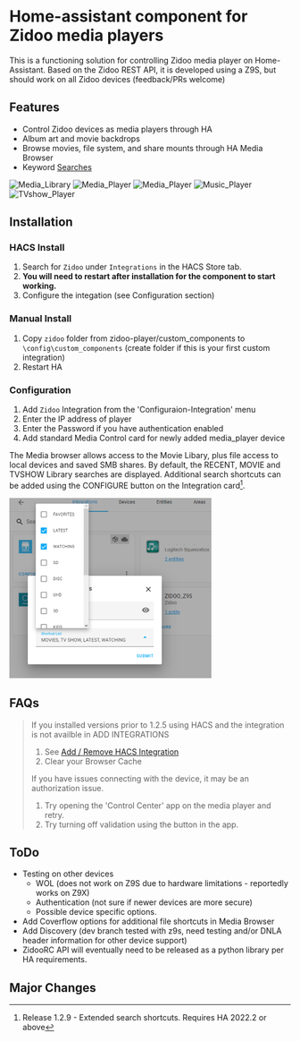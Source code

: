 # Home-assistant component for Zidoo media players

This is a functioning solution for controlling Zidoo media player on Home-Assistant.  Based on the Zidoo REST API, it is developed using a Z9S, but should work on all Zidoo devices (feedback/PRs welcome)

## Features

- Control Zidoo devices as media players through HA
- Album art and movie backdrops
- Browse movies, file system, and share mounts through HA Media Browser
- Keyword [Searches](services.md)

![Media_Library](images/media_browser.png) ![Media_Player](images/tvshow_browse.png) 
![Media_Player](images/movie_playing.png) ![Music_Player](images/music_player.png) ![TVshow_Player](images/tvshow_player.png)

## Installation

### HACS Install 

1. Search for `Zidoo` under `Integrations` in the HACS Store tab.
2. **You will need to restart after installation for the component to start working.**
3. Configure the integation (see Configuration section)

### Manual Install

1. Copy `zidoo` folder from zidoo-player/custom_components to `\config\custom_components` (create folder if this is your first custom integration)
2. Restart HA

### Configuration

1. Add `Zidoo` Integration from the 'Configuraion-Integration' menu
2. Enter the IP address of player
3. Enter the Password if you have authentication enabled
4. Add standard Media Control card for newly added media_player device

The Media browser allows access to the Movie Libary, plus file access to local devices and saved SMB shares.  By default, the RECENT, MOVIE and TVSHOW Library searches are displayed.  Additional search shortcuts can be added using the CONFIGURE button on the Integration card[^3]. 

![Configure Shortcuts](images/config.png)

## FAQs
> If you installed versions prior to 1.2.5 using HACS and the integration is not availble in ADD INTEGRATIONS
>  1. See  [Add / Remove HACS Integration](add_remove.md)
>  2. Clear your Browser Cache
>  
> If you have issues connecting with the device, it may be an authorization issue.  
>  1. Try opening the 'Control Center' app on the media player and retry. 
>  2. Try turning off validation using the button in the app.    

## ToDo

- Testing on other devices
  - WOL (does not work on Z9S due to hardware limitations - reportedly works on Z9X)
  - Authentication (not sure if newer devices are more secure)
  - Possible device specific options.   
- Add Coverflow options for additional file shortcuts in Media Browser
- Add Discovery (dev branch tested with z9s, need testing and/or DNLA header information for other device support)
- ZidooRC API will eventually need to be released as a python library per HA requirements.  

## Major Changes

[^1]: Release 1.1 - can be used on older HA versions, requires manual integration and is limited to basic player control.
[^2]: Release 1.2 - adds config flow
[^3]: Release 1.2.9 - Extended search shortcuts.  Requires HA 2022.2 or above


